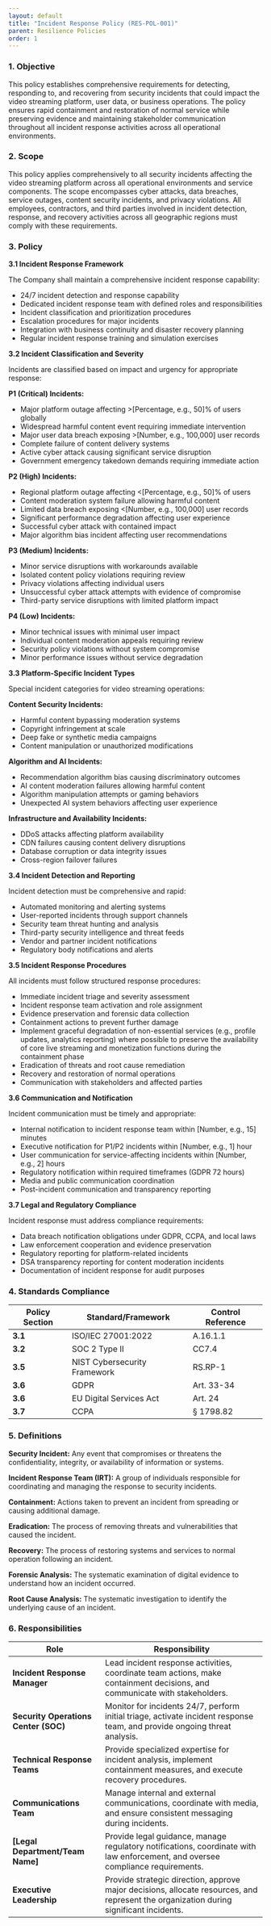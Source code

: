 ```yaml
---
layout: default
title: "Incident Response Policy (RES-POL-001)"
parent: Resilience Policies
order: 1
---
```


### 1. Objective

This policy establishes comprehensive requirements for detecting, responding to, and recovering from security incidents that could impact the video streaming platform, user data, or business operations. The policy ensures rapid containment and restoration of normal service while preserving evidence and maintaining stakeholder communication throughout all incident response activities across all operational environments.

### 2. Scope

This policy applies comprehensively to all security incidents affecting the video streaming platform across all operational environments and service components. The scope encompasses cyber attacks, data breaches, service outages, content security incidents, and privacy violations. All employees, contractors, and third parties involved in incident detection, response, and recovery activities across all geographic regions must comply with these requirements.

### 3. Policy

**3.1 Incident Response Framework**

The Company shall maintain a comprehensive incident response capability:
- 24/7 incident detection and response capability
- Dedicated incident response team with defined roles and responsibilities
- Incident classification and prioritization procedures
- Escalation procedures for major incidents
- Integration with business continuity and disaster recovery planning
- Regular incident response training and simulation exercises

**3.2 Incident Classification and Severity**

Incidents are classified based on impact and urgency for appropriate response:

**P1 (Critical) Incidents:**
- Major platform outage affecting >[Percentage, e.g., 50]% of users globally
- Widespread harmful content event requiring immediate intervention
- Major user data breach exposing >[Number, e.g., 100,000] user records
- Complete failure of content delivery systems
- Active cyber attack causing significant service disruption
- Government emergency takedown demands requiring immediate action

**P2 (High) Incidents:**
- Regional platform outage affecting <[Percentage, e.g., 50]% of users
- Content moderation system failure allowing harmful content
- Limited data breach exposing <[Number, e.g., 100,000] user records
- Significant performance degradation affecting user experience
- Successful cyber attack with contained impact
- Major algorithm bias incident affecting user recommendations

**P3 (Medium) Incidents:**
- Minor service disruptions with workarounds available
- Isolated content policy violations requiring review
- Privacy violations affecting individual users
- Unsuccessful cyber attack attempts with evidence of compromise
- Third-party service disruptions with limited platform impact

**P4 (Low) Incidents:**
- Minor technical issues with minimal user impact
- Individual content moderation appeals requiring review
- Security policy violations without system compromise
- Minor performance issues without service degradation

**3.3 Platform-Specific Incident Types**

Special incident categories for video streaming operations:

**Content Security Incidents:**
- Harmful content bypassing moderation systems
- Copyright infringement at scale
- Deep fake or synthetic media campaigns
- Content manipulation or unauthorized modifications

**Algorithm and AI Incidents:**
- Recommendation algorithm bias causing discriminatory outcomes
- AI content moderation failures allowing harmful content
- Algorithm manipulation attempts or gaming behaviors
- Unexpected AI system behaviors affecting user experience

**Infrastructure and Availability Incidents:**
- DDoS attacks affecting platform availability
- CDN failures causing content delivery disruptions
- Database corruption or data integrity issues
- Cross-region failover failures

**3.4 Incident Detection and Reporting**

Incident detection must be comprehensive and rapid:
- Automated monitoring and alerting systems
- User-reported incidents through support channels
- Security team threat hunting and analysis
- Third-party security intelligence and threat feeds
- Vendor and partner incident notifications
- Regulatory body notifications and alerts

**3.5 Incident Response Procedures**

All incidents must follow structured response procedures:
- Immediate incident triage and severity assessment
- Incident response team activation and role assignment
- Evidence preservation and forensic data collection
- Containment actions to prevent further damage
- Implement graceful degradation of non-essential services (e.g., profile updates, analytics reporting) where possible to preserve the availability of core live streaming and monetization functions during the containment phase
- Eradication of threats and root cause remediation
- Recovery and restoration of normal operations
- Communication with stakeholders and affected parties

**3.6 Communication and Notification**

Incident communication must be timely and appropriate:
- Internal notification to incident response team within [Number, e.g., 15] minutes
- Executive notification for P1/P2 incidents within [Number, e.g., 1] hour
- User communication for service-affecting incidents within [Number, e.g., 2] hours
- Regulatory notification within required timeframes (GDPR 72 hours)
- Media and public communication coordination
- Post-incident communication and transparency reporting

**3.7 Legal and Regulatory Compliance**

Incident response must address compliance requirements:
- Data breach notification obligations under GDPR, CCPA, and local laws
- Law enforcement cooperation and evidence preservation
- Regulatory reporting for platform-related incidents
- DSA transparency reporting for content moderation incidents
- Documentation of incident response for audit purposes

### 4. Standards Compliance

| **Policy Section** | **Standard/Framework** | **Control Reference** |
| --- | --- | --- |
| **3.1** | ISO/IEC 27001:2022 | A.16.1.1 |
| **3.2** | SOC 2 Type II | CC7.4 |
| **3.5** | NIST Cybersecurity Framework | RS.RP-1 |
| **3.6** | GDPR | Art. 33-34 |
| **3.6** | EU Digital Services Act | Art. 24 |
| **3.7** | CCPA | § 1798.82 |

### 5. Definitions

**Security Incident:** Any event that compromises or threatens the confidentiality, integrity, or availability of information or systems.

**Incident Response Team (IRT):** A group of individuals responsible for coordinating and managing the response to security incidents.

**Containment:** Actions taken to prevent an incident from spreading or causing additional damage.

**Eradication:** The process of removing threats and vulnerabilities that caused the incident.

**Recovery:** The process of restoring systems and services to normal operation following an incident.

**Forensic Analysis:** The systematic examination of digital evidence to understand how an incident occurred.

**Root Cause Analysis:** The systematic investigation to identify the underlying cause of an incident.

### 6. Responsibilities

| Role | Responsibility |
| --- | --- |
| **Incident Response Manager** | Lead incident response activities, coordinate team actions, make containment decisions, and communicate with stakeholders. |
| **Security Operations Center (SOC)** | Monitor for incidents 24/7, perform initial triage, activate incident response team, and provide ongoing threat analysis. |
| **Technical Response Teams** | Provide specialized expertise for incident analysis, implement containment measures, and execute recovery procedures. |
| **Communications Team** | Manage internal and external communications, coordinate with media, and ensure consistent messaging during incidents. |
| **[Legal Department/Team Name]** | Provide legal guidance, manage regulatory notifications, coordinate with law enforcement, and oversee compliance requirements. |
| **Executive Leadership** | Provide strategic direction, approve major decisions, allocate resources, and represent the organization during significant incidents. |
